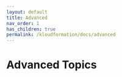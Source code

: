 ```yaml
---
layout: default
title: Advanced
nav_order: 1
has_children: true
permalink: /kloudformation/docs/advanced
---
```

# Advanced Topics